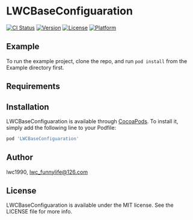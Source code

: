 # LWCBaseConfiguaration

[![CI Status](https://img.shields.io/travis/lwc1990/LWCBaseConfiguaration.svg?style=flat)](https://travis-ci.org/lwc1990/LWCBaseConfiguaration)
[![Version](https://img.shields.io/cocoapods/v/LWCBaseConfiguaration.svg?style=flat)](https://cocoapods.org/pods/LWCBaseConfiguaration)
[![License](https://img.shields.io/cocoapods/l/LWCBaseConfiguaration.svg?style=flat)](https://cocoapods.org/pods/LWCBaseConfiguaration)
[![Platform](https://img.shields.io/cocoapods/p/LWCBaseConfiguaration.svg?style=flat)](https://cocoapods.org/pods/LWCBaseConfiguaration)

## Example

To run the example project, clone the repo, and run `pod install` from the Example directory first.

## Requirements

## Installation

LWCBaseConfiguaration is available through [CocoaPods](https://cocoapods.org). To install
it, simply add the following line to your Podfile:

```ruby
pod 'LWCBaseConfiguaration'
```

## Author

lwc1990, lwc_funnylife@126.com

## License

LWCBaseConfiguaration is available under the MIT license. See the LICENSE file for more info.
